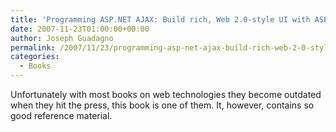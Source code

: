 ```yaml
---
title: 'Programming ASP.NET AJAX: Build rich, Web 2.0-style UI with ASP.NET AJAX'
date: 2007-11-23T01:00:00+00:00
author: Joseph Guadagno
permalink: /2007/11/23/programming-asp-net-ajax-build-rich-web-2-0-style-ui-with-asp-net-ajax/
categories:
  - Books
---
```

Unfortunately with most books on web technologies they become outdated when they hit the press, this book is one of them.  It, however, contains so good reference material.